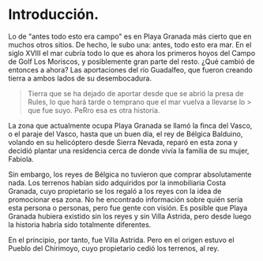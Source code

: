 # Introducción.

Lo de "antes todo esto era campo" es en Playa Granada más cierto que
en muchos otros sitios. De hecho, le subo una: antes, todo esto era
mar. En el siglo XVIII el mar cubría todo lo que es ahora los primeros
hoyos del Campo de Golf Los Moriscos, y posiblemente gran parte del
resto. ¿Qué cambió de entonces a ahora? Las aportaciones del río
Guadalfeo, que fueron creando tierra a ambos lados de su
desembocadura. 

> Tierra que se ha dejado de aportar desde que se abrió la presa de
> Rules, lo que hará tarde o temprano que el mar vuelva a llevarse lo
	> que fue suyo. PeRro esa es otra historia.

La zona que actualmente ocupa Playa Granada se llamó la finca del
Vasco, o el paraje del Vasco, hasta que un buen día, el rey de Bélgica
Balduino, volando en su helicóptero desde Sierra Nevada, reparó en
esta zona y decidió plantar una residencia cerca de donde vivía la
familia de su mujer, Fabiola.

Sin embargo, los reyes de Bélgica no tuvieron que comprar
absolutamente nada. Los terrenos habían sido adquiridos por la
inmobiliaria Costa Granada, cuyo propietario se los regaló a los reyes
con la idea de promocionar esa zona. No he encontrado información
sobre quién sería esta persona o personas, pero fue gente con
visión. Es posible que Playa Granada hubiera existido sin los reyes y
sin Villa Astrida, pero desde luego la historia habría sido totalmente
diferentes.

En el principio, por tanto, fue Villa Astrida. Pero en el origen
estuvo el Pueblo del Chirimoyo, cuyo propietario cedió los terrenos,
al rey.

